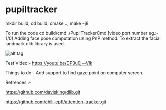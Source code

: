 # pupiltracker
  
  mkdir build; cd build; cmake ..; make -j8
  
  To run the code 
  cd build/cmd
  ./PupilTrackerCmd [video port number eg.:- 1/0]
Adding face pose computation using PnP method. To extract the facial landmark dlib library is used.


![alt tag](https://github.com/21Ansh/pupiltracker/blob/face_pose/sample.png)


Test Video:-
https://youtu.be/DP3u0j--Vlk

Things to do:-
Add support to find gaze point on computer screen.



Refrences :-

https://github.com/davisking/dlib.git

https://github.com/chili-epfl/attention-tracker.git
